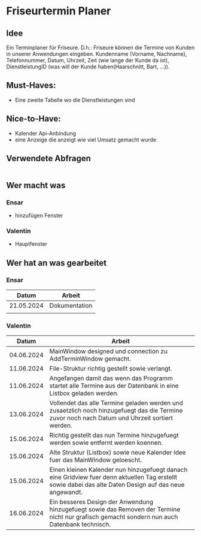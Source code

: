 # Friseurtermin Planer

## Idee
 Ein Terminplaner für Friseure. D.h.: Friseure können die Termine von Kunden in unserer Anwendungen eingeben. Kundenname (Vorname, Nachname), Telefonnummer, Datum, Uhrzeit, Zeit (wie lange der Kunde da ist), DienstleistungID (was will der Kunde haben(Haarschnitt, Bart, ...)).

## Must-Haves:
 - Eine zweite Tabelle wo die Dienstleistungen sind

## Nice-to-Have:
 - Kalender Api-Anbindung 
 - eine Anzeige die anzeigt wie viel Umsatz gemacht wurde

## Verwendete Abfragen
```sql
```
## Wer macht was
### Ensar
- hinzufügen Fenster
### Valentin
 - Hauptfenster

## Wer hat an was gearbeitet
### Ensar
| Datum      | Arbeit                                        |
|------------|-----------------------------------------------|
| 21.05.2024 |Dokumentation                                  |
|            |                                               |

### Valentin

| Datum      | Arbeit                                        |
|------------|-----------------------------------------------|
| 04.06.2024 |MainWindow designed und connection zu AddTerminWindow gemacht.|
| 11.06.2024 |File-Struktur richtig gestellt sowie verlangt.|
| 11.06.2024 |Angefangen damit das wenn das Programm startet alle Termine aus der Datenbank in eine Listbox geladen werden.|
| 13.06.2024 |Vollendet das alle Termine geladen werden und zusaetzlich noch hinzugefuegt das die Termine zuvor noch nach Datum und Uhrzeit sortiert werden.|
| 15.06.2024 |Richtig gestellt das nun Termine hinzugefuegt werden sowie entfernt werden koennen.|
| 15.06.2024 |Alte Struktur (Listbox) sowie neue Kalender Idee fuer das MainWindow geloescht.|
| 15.06.2024 |Einen kleinen Kalender nun hinzugefuegt danach eine Gridview fuer denn aktuellen Tag erstellt sowie dabei das alte Daten Design auf das neue angewandt.|
| 16.06.2024 |Ein besseres Design der Anwendung hinzugefuegt sowie das Removen der Termine nicht nur grafisch gemacht sondern nun auch Datenbank technisch.|